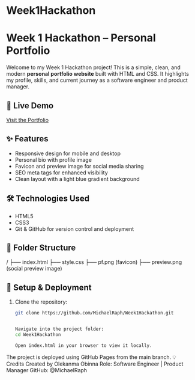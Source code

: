 # Week1Hackathon
# Week 1 Hackathon – Personal Portfolio

Welcome to my Week 1 Hackathon project! This is a simple, clean, and modern **personal portfolio website** built with HTML and CSS. It highlights my profile, skills, and current journey as a software engineer and product manager.

## 🔗 Live Demo

[Visit the Portfolio](https://michaelraph.github.io/Week1Hackathon/)

## ✨ Features

- Responsive design for mobile and desktop
- Personal bio with profile image
- Favicon and preview image for social media sharing
- SEO meta tags for enhanced visibility
- Clean layout with a light blue gradient background

## 🛠️ Technologies Used

- HTML5
- CSS3
- Git & GitHub for version control and deployment

## 📁 Folder Structure

/
├── index.html
├── style.css
├── pf.png (favicon)
├── preview.png (social preview image)


## 🔧 Setup & Deployment

1. Clone the repository:
   ```bash
   git clone https://github.com/MichaelRaph/Week1Hackathon.git


   Navigate into the project folder:
   cd Week1Hackathon

   Open index.html in your browser to view it locally.

The project is deployed using GitHub Pages from the main branch.
💡 Credits
Created by Olekanma Obinna
Role: Software Engineer | Product Manager
GitHub: @MichaelRaph




